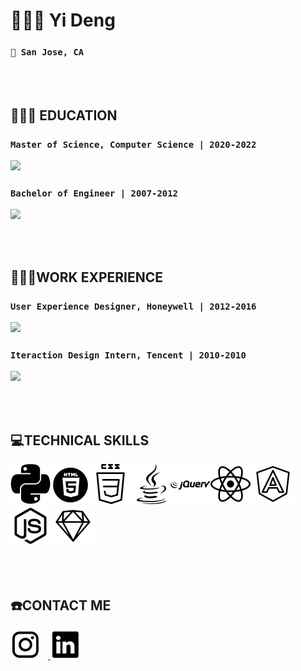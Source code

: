 # 👩🏻‍💻 Yi Deng 

### `📍 San Jose, CA` 

<br/>
<br/>

## 👩🏻‍🎓 EDUCATION
### `Master of Science, Computer Science | 2020-2022`
<a href="https://www.northeastern.edu/" target="_blank"><img src="https://news.northeastern.edu/wp-content/uploads/2018/08/Lock.jpg" width="250"/></a>

### `Bachelor of Engineer | 2007-2012`
  <a href="https://www.https://www.hust.edu.cn/" target="_blank"><img src="https://upload.wikimedia.org/wikipedia/en/c/c5/Hustseals.png" width="250"  /></a>
  
 <br/>
<br/>
 
## 👷🏻‍♀️WORK EXPERIENCE
### `User Experience Designer, Honeywell | 2012-2016`
<a href="https://www.honeywell.com.cn/" target="_blank"><img src="https://s19538.pcdn.co/wp-content/uploads/2017/10/Honeywell-Logo-17.jpg" width="300"/></a>

### `Iteraction Design Intern, Tencent | 2010-2010`
  <a href="https://www.tencent.com/" target="_blank"><img src="https://www.ledgerinsights.com/wp-content/uploads/2019/10/tencent-logo.png" width="300"  /></a>
 
<br/>
<br/>

 ## 💻TECHNICAL SKILLS

 <img src="icons/python.png" width="64" height="64" alt="python logo"><img src="icons/html5.png" width="64" height="64" alt="html logo"><img src="icons/css2.png" width="64" height="64" alt="css logo"><img src="icons/java.png" width="64" height="64" alt="java logo"><img src="icons/jquery.png" width="64" height="64" alt="jquery logo"><img src="icons/react.png" width="64" height="64" alt="react logo">    <img src="icons/angular.png" width="64" height="64" alt="angular logo">    <img src="icons/nodejs.png" width="64" height="64" alt="node logo">    <img src="icons/sketch.png" width="64" height="64" alt="sketch logo">          


<br/>
<br/>

## ☎️CONTACT ME
<a href="https://www.instagram.com/i_anyone/"><img src="icons/ins.png" height="48" width="48"/></a>
 &nbsp;&nbsp;<a href="https://www.linkedin.com/in/yidengcs/"> <img src="icons/linkedin.png" height="48" width="48"/></a>




